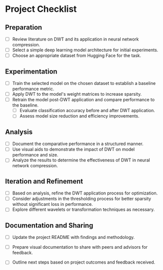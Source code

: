 # Project Checklist

## Preparation

- [ ] Review literature on DWT and its application in neural network compression.
- [ ] Select a simple deep learning model architecture for initial experiments.
- [ ] Choose an appropriate dataset from Hugging Face for the task.

## Experimentation

- [ ] Train the selected model on the chosen dataset to establish a baseline performance metric.
- [ ] Apply DWT to the model's weight matrices to increase sparsity.
- [ ] Retrain the model post-DWT application and compare performance to the baseline.
    - [ ] Evaluate classification accuracy before and after DWT application.
    - [ ] Assess model size reduction and efficiency improvements.

## Analysis

- [ ] Document the comparative performance in a structured manner.
- [ ] Use visual aids to demonstrate the impact of DWT on model performance and size.
- [ ] Analyze the results to determine the effectiveness of DWT in neural network compression.

## Iteration and Refinement

- [ ] Based on analysis, refine the DWT application process for optimization.
- [ ] Consider adjustments in the thresholding process for better sparsity without significant loss in performance.
- [ ] Explore different wavelets or transformation techniques as necessary.

## Documentation and Sharing

- [ ] Update the project README with findings and methodology.
- [ ] Prepare visual documentation to share with peers and advisors for feedback.
- [ ] Outline next steps based on project outcomes and feedback received.


